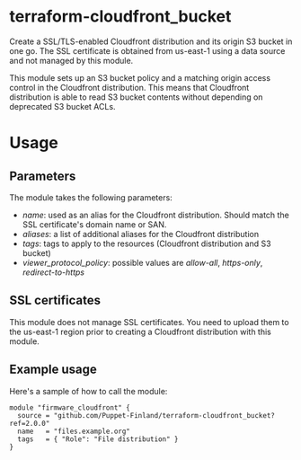 # terraform-cloudfront_bucket

Create a SSL/TLS-enabled Cloudfront distribution and its origin S3 bucket in
one go. The SSL certificate is obtained from us-east-1 using a data source and
not managed by this module.

This module sets up an S3 bucket policy and a matching origin access control in
the Cloudfront distribution.  This means that Cloudfront distribution is able
to read S3 bucket contents without depending on deprecated S3 bucket ACLs.

# Usage

## Parameters

The module takes the following parameters:

* *name*: used as an alias for the Cloudfront distribution. Should match the SSL certificate's domain name or SAN.
* *aliases*: a list of additional aliases for the Cloudfront distribution
* *tags*: tags to apply to the resources (Cloudfront distribution and S3 bucket)
* *viewer_protocol_policy*: possible values are *allow-all*, *https-only*,  *redirect-to-https*

## SSL certificates

This module does not manage SSL certificates. You need to upload them to the us-east-1 region prior to creating
a Cloudfront distribution with this module.

## Example usage

Here's a sample of how to call the module:

```
module "firmware_cloudfront" {
  source = "github.com/Puppet-Finland/terraform-cloudfront_bucket?ref=2.0.0"
  name   = "files.example.org"
  tags   = { "Role": "File distribution" }
}
```
